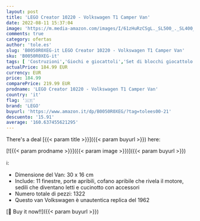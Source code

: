 ```yaml
---
layout: post
title: 'LEGO Creator 10220 - Volkswagen T1 Camper Van'
date: 2022-08-11 15:37:04
image: 'https://m.media-amazon.com/images/I/61zHuRzCSgL._SL500_._SL400_.jpg'
comments: true
category: ofertas
author: 'tole.es'
slug: 'B0050R0XEG-it LEGO Creator 10220 - Volkswagen T1 Camper Van'
sku: 'B0050R0XEG-it'
tags: [ 'Costruzioni','Giochi e giocattoli','Set di blocchi giocattolo impilabili','lego','🇮🇹', ]
actualPrice: 184.99 EUR
currency: EUR
price: 184.99
comparePrice: 219.99 EUR
prodname: 'LEGO Creator 10220 - Volkswagen T1 Camper Van'
country: 'it'
flag: '🇮🇹'
brand: 'LEGO'
buyurl: 'https://www.amazon.it/dp/B0050R0XEG/?tag=tolees00-21'
descuento: '15.91'
average: '160.637455621295'
---
```


There's a deal [{{< param title >}}]({{< param buyurl >}})  here:

[![{{< param prodname >}}]({{< param image >}})]({{< param buyurl >}})

ℹ️:

- Dimensione del Van: 30 x 16 cm
- Include: 11 finestre, porte apribili, cofano apribile che rivela il motore, sedili che diventano letti e cucinotto con accessori
- Numero totale di pezzi: 1322
- Questo van Volkswagen è unautentica replica del 1962

[🛒 Buy it now!!]({{< param buyurl >}})
